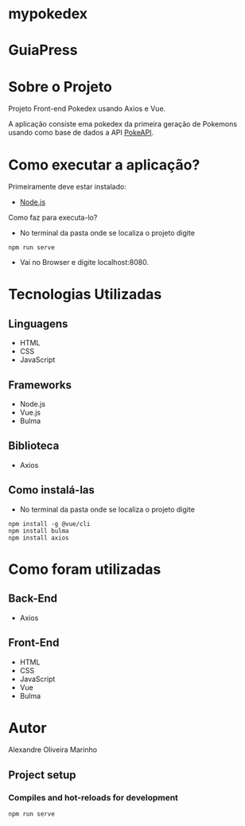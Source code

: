 # mypokedex

# GuiaPress
# Sobre o Projeto
  Projeto Front-end Pokedex usando Axios e Vue.
  
 A aplicação consiste ema pokedex da primeira geração de Pokemons usando como base de dados a API [PokeAPI](https://pokeapi.co/).
 
# Como executar a aplicação?

Primeiramente deve estar instalado:
- [Node.js](https://nodejs.org/en/download)
  
Como faz para executa-lo?
- No terminal da pasta onde se localiza o projeto digite
```
npm run serve
```
- Vai no Browser e digite localhost:8080.
    

# Tecnologias Utilizadas
## Linguagens
- HTML
- CSS
- JavaScript

## Frameworks
- Node.js
- Vue.js
- Bulma

## Biblioteca
- Axios

## Como instalá-las 
- No terminal da pasta onde se localiza o projeto digite
```
npm install -g @vue/cli
npm install bulma
npm install axios
```

# Como foram utilizadas

## Back-End
- Axios

## Front-End
- HTML
- CSS
- JavaScript
- Vue
- Bulma


# Autor 
Alexandre Oliveira Marinho
## Project setup


### Compiles and hot-reloads for development
```
npm run serve
```



